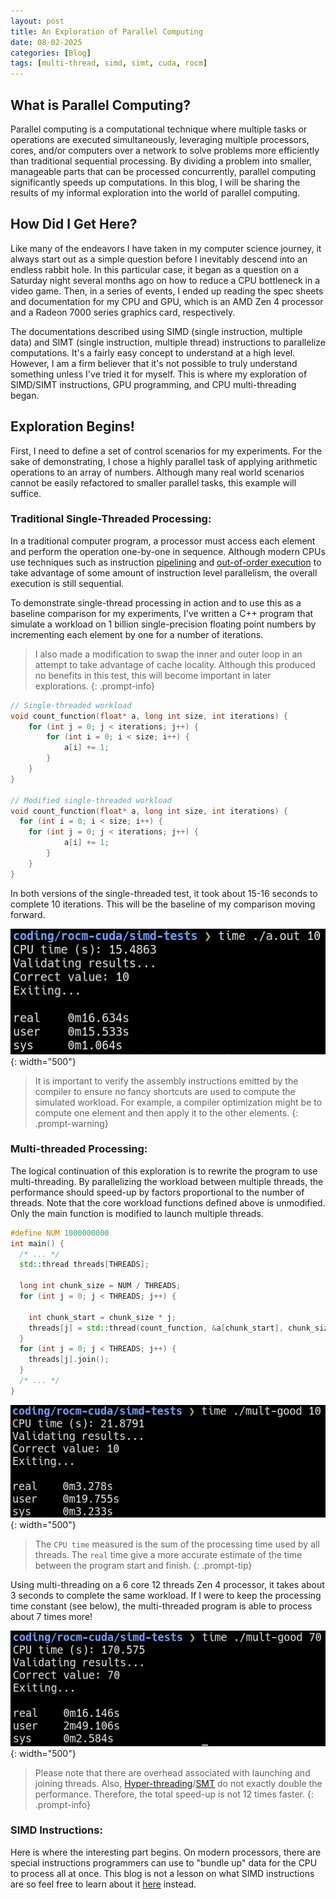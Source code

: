 ```yaml
---
layout: post
title: An Exploration of Parallel Computing
date: 08-02-2025
categories: [Blog]
tags: [multi-thread, simd, simt, cuda, rocm]
---
```


## What is Parallel Computing?
Parallel computing is a computational technique where multiple tasks or operations are executed simultaneously, leveraging multiple processors, cores, and/or computers over a network to solve problems more efficiently than traditional sequential processing. By dividing a problem into smaller, manageable parts that can be processed concurrently, parallel computing significantly speeds up computations. In this blog, I will be sharing the results of my informal exploration into the world of parallel computing.

## How Did I Get Here?
Like many of the endeavors I have taken in my computer science journey, it always start out as a simple question before I inevitably descend into an endless rabbit hole. In this particular case, it began as a question on a Saturday night several months ago on how to reduce a CPU bottleneck in a video game. Then, in a series of events, I ended up reading the spec sheets and documentation for my CPU and GPU, which is an AMD Zen 4 processor and a Radeon 7000 series graphics card, respectively.

The documentations described using SIMD (single instruction, multiple data) and SIMT (single instruction, multiple thread) instructions to parallelize computations. It's a fairly easy concept to understand at a high level. However, I am a firm believer that it's not possible to truly understand something unless I've tried it for myself. This is where my exploration of SIMD/SIMT instructions, GPU programming, and CPU multi-threading began.

## Exploration Begins!
First, I need to define a set of control scenarios for my experiments. For the sake of demonstrating, I chose a highly parallel task of applying arithmetic operations to an array of numbers. Although many real world scenarios cannot be easily refactored to smaller parallel tasks, this example will suffice.

### Traditional Single-Threaded Processing:
In a traditional computer program, a processor must access each element and perform the operation one-by-one in sequence. Although modern CPUs use techniques such as instruction [pipelining](https://en.wikipedia.org/wiki/Pipeline_(computing)) and [out-of-order execution](https://en.wikipedia.org/wiki/Out-of-order_execution) to take advantage of some amount of instruction level parallelism, the overall execution is still sequential.

To demonstrate single-thread processing in action and to use this as a baseline comparison for my experiments, I've written a C++ program that simulate a workload on 1 billion single-precision floating point numbers by incrementing each element by one for a number of iterations.

> I also made a modification to swap the inner and outer loop in an attempt to take advantage of cache locality. Although this produced no benefits in this test, this will become important in later explorations.
{: .prompt-info}

```c++
// Single-threaded workload
void count_function(float* a, long int size, int iterations) {
	for (int j = 0; j < iterations; j++) {
		for (int i = 0; i < size; i++) {
			a[i] += 1;
		}
	}
}

// Modified single-threaded workload
void count_function(float* a, long int size, int iterations) {
  for (int i = 0; i < size; i++) {
    for (int j = 0; j < iterations; j++) {
			a[i] += 1;
		}
	}
}
```

In both versions of the single-threaded test, it took about 15-16 seconds to complete 10 iterations. This will be the baseline of my comparison moving forward.

![Desktop View](/assets/images/exploration-of-parallel-computing/single-threaded-benchmark.png){: width="500"}

> It is important to verify the assembly instructions emitted by the compiler to ensure no fancy shortcuts are used to compute the simulated workload. For example, a compiler optimization might be to compute one element and then apply it to the other elements.
{: .prompt-warning}

### Multi-threaded Processing:
The logical continuation of this exploration is to rewrite the program to use multi-threading. By parallelizing the workload between multiple threads, the performance should speed-up by factors proportional to the number of threads. Note that the core workload functions defined above is unmodified. Only the main function is modified to launch multiple threads.

```c++
#define NUM 1000000000
int main() {
  /* ... */
  std::thread threads[THREADS];

  long int chunk_size = NUM / THREADS;
  for (int j = 0; j < THREADS; j++) {

    int chunk_start = chunk_size * j;
    threads[j] = std::thread(count_function, &a[chunk_start], chunk_size, iterations);
  }
  for (int j = 0; j < THREADS; j++) {
    threads[j].join();
  }
  /* ... */
}
```

![Desktop View](/assets/images/exploration-of-parallel-computing/multi-threaded-benchmark-10.png){: width="500"}

> The `CPU time` measured is the sum of the processing time used by all threads. The `real` time give a more accurate estimate of the time between the program start and finish.
{: .prompt-tip}

Using multi-threading on a 6 core 12 threads Zen 4 processor, it takes about 3 seconds to complete the same workload. If I were to keep the processing time constant (see below), the multi-threaded program is able to process about 7 times more!

![Desktop View](/assets/images/exploration-of-parallel-computing/multi-threaded-benchmark-70.png){: width="500"}

> Please note that there are overhead associated with launching and joining threads. Also, [Hyper-threading](https://en.wikipedia.org/wiki/Hyper-threading)/[SMT](https://en.wikipedia.org/wiki/Simultaneous_multithreading) do not exactly double the performance. Therefore, the total speed-up is not 12 times faster.
{: .prompt-info}

### SIMD Instructions:
Here is where the interesting part begins. On modern processors, there are special instructions programmers can use to "bundle up" data for the CPU to process all at once. This blog is not a lesson on what SIMD instructions are so feel free to learn about it [here]() instead.
